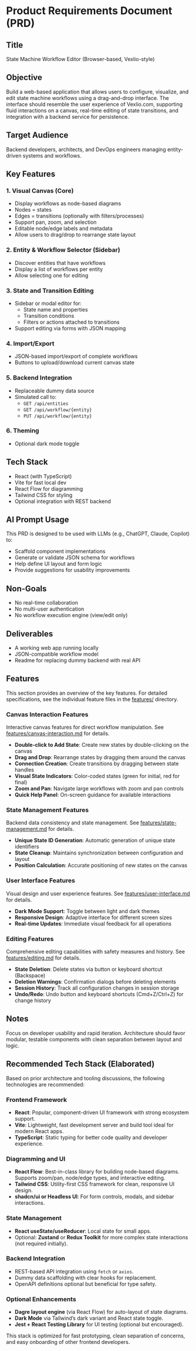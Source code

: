 # Product Requirements Document (PRD)

## Title
State Machine Workflow Editor (Browser-based, Vexlio-style)

## Objective
Build a web-based application that allows users to configure, visualize, and edit state machine workflows using a drag-and-drop interface. The interface should resemble the user experience of Vexlio.com, supporting fluid interactions on a canvas, real-time editing of state transitions, and integration with a backend service for persistence.

## Target Audience
Backend developers, architects, and DevOps engineers managing entity-driven systems and workflows.

## Key Features

### 1. Visual Canvas (Core)
- Display workflows as node-based diagrams
- Nodes = states
- Edges = transitions (optionally with filters/processes)
- Support pan, zoom, and selection
- Editable node/edge labels and metadata
- Allow users to drag/drop to rearrange state layout

### 2. Entity & Workflow Selector (Sidebar)
- Discover entities that have workflows
- Display a list of workflows per entity
- Allow selecting one for editing

### 3. State and Transition Editing
- Sidebar or modal editor for:
  - State name and properties
  - Transition conditions
  - Filters or actions attached to transitions
- Support editing via forms with JSON mapping

### 4. Import/Export
- JSON-based import/export of complete workflows
- Buttons to upload/download current canvas state

### 5. Backend Integration
- Replaceable dummy data source
- Simulated call to:
  - `GET /api/entities`
  - `GET /api/workflow/{entity}`
  - `PUT /api/workflow/{entity}`

### 6. Theming
- Optional dark mode toggle

## Tech Stack
- React (with TypeScript)
- Vite for fast local dev
- React Flow for diagramming
- Tailwind CSS for styling
- Optional integration with REST backend

## AI Prompt Usage
This PRD is designed to be used with LLMs (e.g., ChatGPT, Claude, Copilot) to:
- Scaffold component implementations
- Generate or validate JSON schema for workflows
- Help define UI layout and form logic
- Provide suggestions for usability improvements

## Non-Goals
- No real-time collaboration
- No multi-user authentication
- No workflow execution engine (view/edit only)

## Deliverables
- A working web app running locally
- JSON-compatible workflow model
- Readme for replacing dummy backend with real API

## Features

This section provides an overview of the key features. For detailed specifications, see the individual feature files in the [features/](./features/) directory.

### Canvas Interaction Features
Interactive canvas features for direct workflow manipulation. See [features/canvas-interaction.md](./features/canvas-interaction.md) for details.

- **Double-click to Add State**: Create new states by double-clicking on the canvas
- **Drag and Drop**: Rearrange states by dragging them around the canvas
- **Connection Creation**: Create transitions by dragging between state handles
- **Visual State Indicators**: Color-coded states (green for initial, red for final)
- **Zoom and Pan**: Navigate large workflows with zoom and pan controls
- **Quick Help Panel**: On-screen guidance for available interactions

### State Management Features
Backend data consistency and state management. See [features/state-management.md](./features/state-management.md) for details.

- **Unique State ID Generation**: Automatic generation of unique state identifiers
- **State Cleanup**: Maintains synchronization between configuration and layout
- **Position Calculation**: Accurate positioning of new states on the canvas

### User Interface Features
Visual design and user experience features. See [features/user-interface.md](./features/user-interface.md) for details.

- **Dark Mode Support**: Toggle between light and dark themes
- **Responsive Design**: Adaptive interface for different screen sizes
- **Real-time Updates**: Immediate visual feedback for all operations

### Editing Features
Comprehensive editing capabilities with safety measures and history. See [features/editing.md](./features/editing.md) for details.

- **State Deletion**: Delete states via button or keyboard shortcut (Backspace)
- **Deletion Warnings**: Confirmation dialogs before deleting elements
- **Session History**: Track all configuration changes in session storage
- **Undo/Redo**: Undo button and keyboard shortcuts (Cmd+Z/Ctrl+Z) for change history

## Notes
Focus on developer usability and rapid iteration. Architecture should favor modular, testable components with clean separation between layout and logic.
## Recommended Tech Stack (Elaborated)

Based on prior architecture and tooling discussions, the following technologies are recommended:

### Frontend Framework
- **React**: Popular, component-driven UI framework with strong ecosystem support.
- **Vite**: Lightweight, fast development server and build tool ideal for modern React apps.
- **TypeScript**: Static typing for better code quality and developer experience.

### Diagramming and UI
- **React Flow**: Best-in-class library for building node-based diagrams. Supports zoom/pan, node/edge types, and interactive editing.
- **Tailwind CSS**: Utility-first CSS framework for clean, responsive UI design.
- **shadcn/ui or Headless UI**: For form controls, modals, and sidebar interactions.

### State Management
- **React useState/useReducer**: Local state for small apps.
- Optional: **Zustand** or **Redux Toolkit** for more complex state interactions (not required initially).

### Backend Integration
- REST-based API integration using `fetch` or `axios`.
- Dummy data scaffolding with clear hooks for replacement.
- OpenAPI definitions optional but beneficial for type safety.

### Optional Enhancements
- **Dagre layout engine** (via React Flow) for auto-layout of state diagrams.
- **Dark Mode** via Tailwind’s dark variant and React state toggle.
- **Jest + React Testing Library** for UI testing (optional but encouraged).

This stack is optimized for fast prototyping, clean separation of concerns, and easy onboarding of other frontend developers.
